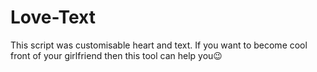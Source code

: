 # Love-Text
This script was customisable heart and text. If you want to become cool front of your girlfriend then this tool can help you😉
